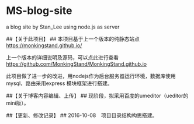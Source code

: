 # MS-blog-site
a blog site by Stan_Lee using node.js as server

##【关于此项目】 ##
本项目基于上一个版本的纯静态站点 https://monkingstand.github.io/

上一个版本的详细说明及源码，可以点此进行查看 https://github.com/MonkingStand/MonkingStand.github.io

此项目做了进一步的改进，用nodejs作为后台服务器运行环境，数据库使用mysql，路由采用express 模块框架进行搭建。



##【关于博客内容编辑、上传】  ##
现阶段，拟采用百度的umeditor（ueditor的mini版）。



##【更新、修改记录】  ##
2016-10-08　项目目录结构构思搭建。
